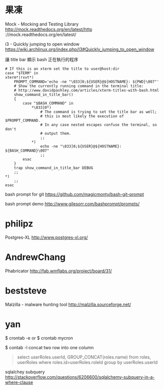 


# 果凍

Mock - Mocking and Testing Library
<http://mock.readthedocs.org/en/latest/http>  ://mock.readthedocs.org/en/latest/

i3 - Quickly jumping to open window
<https://wiki.archlinux.org/index.php/I3#Quickly_jumping_to_open_window>  

讓 title bar 顯示 bash 正在執行的程序

    # If this is an xterm set the title to user@host:dir
    case "$TERM" in
    xterm*|rxvt*)
        PROMPT_COMMAND='echo -ne "\033]0;${USER}@${HOSTNAME}: ${PWD}\007"'
        # Show the currently running command in the terminal title:
        # http://www.davidpashley.com/articles/xterm-titles-with-bash.html
        show_command_in_title_bar()
        {
            case "$BASH_COMMAND" in
                *\033]0*)
                    # The command is trying to set the title bar as well;
                    # this is most likely the execution of $PROMPT_COMMAND.
                    # In any case nested escapes confuse the terminal, so don't
                    # output them.
                    ;;
                *)
                    echo -ne "\033]0;${USER}@${HOSTNAME}: ${BASH_COMMAND}\007"
                    ;;
            esac
        }
        trap show_command_in_title_bar DEBUG
        ;;
    *)
        ;;
    esac


bash prompt for git
<https://github.com/magicmonty/bash-git-prompt>  

bash prompt demo
<http://www.gilesorr.com/bashprompt/prompts/>  

# philipz

Postgres-XL
<http://www.postgres-xl.org/>  

# AndrewChang

Phabricator
<http://fab.wmflabs.org/project/board/31/>  

# beststeve

Malzilla - malware hunting tool
<http://malzilla.sourceforge.net/>  

# yan

$ crontab -e
or
$ crontab mycron

$ contab -l
concat two row into one column

> select userRoles.userId, GROUP_CONCAT(roles.name) from roles, userRoles where roles.id=userRoles.roleId group by userRoles.userId

sqlalchey subquery
<http://stackoverflow.com/questions/6206600/sqlalchemy-subquery-in-a-where-clause>  